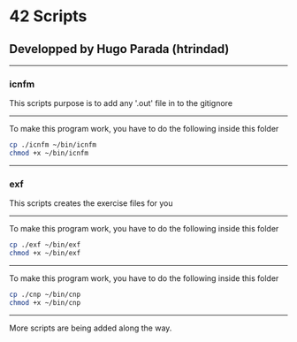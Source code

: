 # 42 Scripts

## Developped by Hugo Parada (htrindad)

---

### icnfm

This scripts purpose is to add any '.out' file in to the gitignore

---

To make this program work, you have to do the following inside this folder

```sh
cp ./icnfm ~/bin/icnfm
chmod +x ~/bin/icnfm
```

---

### exf

This scripts creates the exercise files for you

---

To make this program work, you have to do the following inside this folder

```sh
cp ./exf ~/bin/exf
chmod +x ~/bin/exf
```

---

To make this program work, you have to do the following inside this folder

```sh
cp ./cnp ~/bin/cnp
chmod +x ~/bin/cnp
```

---

More scripts are being added along the way.
